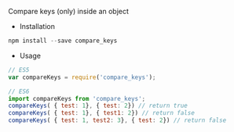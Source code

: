 Compare keys (only) inside an object

* Installation

```javascript
npm install --save compare_keys
```

* Usage

```javascript
// ES5
var compareKeys = require('compare_keys');

// ES6
import compareKeys from 'compare_keys';
compareKeys( { test: 1}, { test: 2}) // return true
compareKeys( { test: 1}, { test1: 2}) // return false
compareKeys( { test: 1, test2: 3}, { test: 2}) // return false

```
